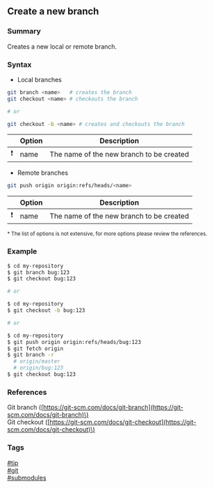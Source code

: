## Create a new branch

### Summary
Creates a new local or remote branch.  

### Syntax
- Local branches
```bash
git branch <name>   # creates the branch
git checkout <name> # checkouts the branch

# or

git checkout -b <name> # creates and checkouts the branch 
```
    
|               | Option | Description                              |
| :-----------: | ------ | ---------------------------------------- |
| :exclamation: | name   | The name of the new branch to be created |  
   
- Remote branches
```bash
git push origin origin:refs/heads/<name>
```
    
|               | Option | Description                              |
| :-----------: | ------ | ---------------------------------------- |
| :exclamation: | name   | The name of the new branch to be created |
    
<sub>* The list of options is not extensive, for more options please review the references.</sub>
  
### Example
```bash
$ cd my-repository
$ git branch bug:123
$ git checkout bug:123

# or

$ cd my-repository
$ git checkout -b bug:123

# or

$ cd my-repository
$ git push origin origin:refs/heads/bug:123
$ git fetch origin
$ git branch -r
  # origin/master
  # origin/bug:123
$ git checkout bug:123

```

### References
Git branch \([https://git-scm.com/docs/git-branch](https://git-scm.com/docs/git-branch)\)  
Git checkout \([https://git-scm.com/docs/git-checkout](https://git-scm.com/docs/git-checkout)\)

### Tags
[#tip](../../tips.md)  
[#git](../git.md)  
[#submodules](submodules.md)  
